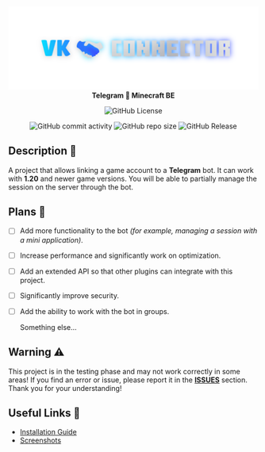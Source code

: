<div align = "center">

![Title](dont_touch_me/title.png)
**Telegram 🤝 Minecraft BE**

![GitHub License](https://img.shields.io/github/license/Taskov1ch/TelegramMC?style=for-the-badge&labelColor=%23000&color=red)

![GitHub commit activity](https://img.shields.io/github/commit-activity/t/Taskov1ch/TelegramMC?style=for-the-badge&logo=github)
![GitHub repo size](https://img.shields.io/github/repo-size/Taskov1ch/TelegramMC?style=for-the-badge&logo=github)
![GitHub Release](https://img.shields.io/github/v/release/Taskov1ch/TelegramMC?style=for-the-badge&logo=github)

</div>

## Description 📒
A project that allows linking a game account to a **Telegram** bot.
It can work with **1.20** and newer game versions.
You will be able to partially manage the session on the server through the bot.

## Plans 🎯
- [ ] Add more functionality to the bot *(for example, managing a session with a mini application)*.
- [ ] Increase performance and significantly work on optimization.
- [ ] Add an extended API so that other plugins can integrate with this project.
- [ ] Significantly improve security.
- [ ] Add the ability to work with the bot in groups.

  Something else...

## Warning ⚠️
This project is in the testing phase and may not work correctly in some areas! If you find an error or issue, please report it in the **[ISSUES](https://github.com/Taskov1ch/TelegramMC/issues)** section. Thank you for your understanding!

## Useful Links 🔗
- [Installation Guide](dont_touch_me/installation.md)
- [Screenshots]()

